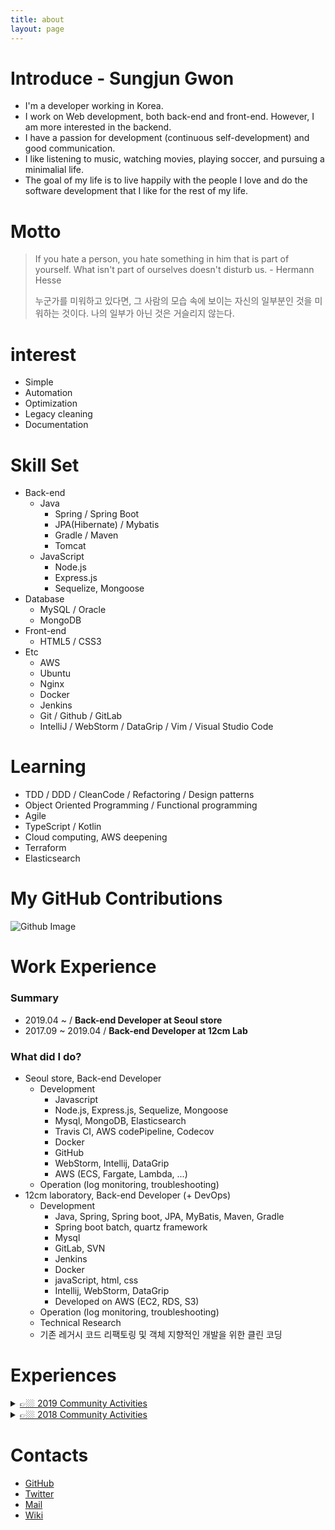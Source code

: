 ```yaml
---
title: about
layout: page
---
```


# Introduce - Sungjun Gwon
- I'm a developer working in Korea.   
- I work on Web development, both back-end and front-end. However, I am more interested in the backend.   
- I have a passion for development (continuous self-development) and good communication.       
- I like listening to music, watching movies, playing soccer, and pursuing a minimalial life.      
- The goal of my life is to live happily with the people I love and do the software development that I like for the rest of my life.

# Motto
> If you hate a person, you hate something in him that is part of yourself. What isn't part of ourselves doesn't disturb us. - Hermann Hesse
>
> 누군가를 미워하고 있다면, 그 사람의 모습 속에 보이는 자신의 일부분인 것을 미워하는 것이다. 나의 일부가 아닌 것은 거슬리지 않는다.

# interest
- Simple
- Automation
- Optimization
- Legacy cleaning
- Documentation

# Skill Set

- Back-end
  - Java
    - Spring / Spring Boot
    - JPA(Hibernate) / Mybatis
    - Gradle / Maven
    - Tomcat
  - JavaScript
    - Node.js
    - Express.js
    - Sequelize, Mongoose
- Database
  - MySQL / Oracle
  - MongoDB
- Front-end
  - HTML5 / CSS3
- Etc
  - AWS
  - Ubuntu
  - Nginx
  - Docker
  - Jenkins
  - Git / Github / GitLab
  - IntelliJ / WebStorm / DataGrip / Vim / Visual Studio Code

# Learning
- TDD / DDD / CleanCode / Refactoring / Design patterns
- Object Oriented Programming / Functional programming
- Agile
- TypeScript / Kotlin
- Cloud computing, AWS deepening
- Terraform
- Elasticsearch

# My GitHub Contributions

![Github Image](https://ghchart.rshah.org/gwonsungjun)

# Work Experience

### Summary
- 2019.04 ~ / **Back-end Developer at Seoul store**
- 2017.09 ~ 2019.04 / **Back-end Developer at 12cm Lab**

### What did I do?
- Seoul store, Back-end Developer 
  - Development
      - Javascript
      - Node.js, Express.js, Sequelize, Mongoose
      - Mysql, MongoDB, Elasticsearch
      - Travis CI, AWS codePipeline, Codecov
      - Docker
      - GitHub
      - WebStorm, Intellij, DataGrip
      - AWS (ECS, Fargate, Lambda, ...)
  - Operation (log monitoring, troubleshooting)
- 12cm laboratory, Back-end Developer (+ DevOps)
  - Development
    - Java, Spring, Spring boot, JPA, MyBatis, Maven, Gradle
    - Spring boot batch, quartz framework
    - Mysql
    - GitLab, SVN
    - Jenkins
    - Docker
    - javaScript, html, css
    - Intellij, WebStorm, DataGrip
    - Developed on AWS (EC2, RDS, S3)
  - Operation (log monitoring, troubleshooting)
  - Technical Research
  - 기존 레거시 코드 리팩토링 및 객체 지향적인 개발을 위한 클린 코딩 

# Experiences

<details>
<summary style="text-decoration: underline;"> 👉🏼 2019 Community Activities </summary>
<div markdown="1">

- Seminar
  - [2019.09.26] [우아한 Tech 세미나: 우아한 스프링 배치](https://festa.io/events/359)
  - [2019.09.25] [AWS 컨테이너 소모임: 촌스러운 CodeBuild, 세련되게 사용하기](https://www.meetup.com/ko-KR/awskrug/events/264425998/)
  - [2019.09.21] [99CON - 이력서](https://gwonsungjun.github.io/articles/2019-09/99con-resume)
  - [2019.09.07] [슬기로운 개발생활](https://event-us.kr/ted/event/9635)
  - [2019.08.29] [우아한 Tech 세미나: 우아한 멀티 모듈](https://www.youtube.com/watch?v=nH382BcycHc)
  - [2019.07.10] [하시코프 사용자 모임 세 번째 서울 밋업](https://festa.io/events/359)
  - [2019.06.15] [99CON - 나, 성과평가 어쩌지?](https://www.notion.so/8464cbc53c08494299d31f5c46ed67ef)
  - [2019.04.27] [For.D 두 번째 행사, 나의 개발 이야기.](https://festa.io/events/259)
  - [2019.04.25] [아이스크림 홈런 관측성 개선 세미나 - 레거시 관측성 올리기](https://festa.io/events/258)
  - [2019.04.17 ~ 18] [AWS Summit Seoul](https://aws.amazon.com/ko/events/summits/seoul/)
  - [2019.02.23] [KCD(Korea Community Day) 2019](https://festa.io/events/200)
  
- Other activities
  - [DDD - Designer Developer Dayday](https://www.facebook.com/dddstudy/) 사이드 프로젝트 및 스터디 
</div>
</details>

<details>
<summary style="text-decoration: underline;"> 👉🏼 2018 Community Activities </summary>
<div markdown="1">

- Seminar
  - [2018.11.10] [KSUG 2018년 하반기 세미나 - 스프링 기반 REST API 개발](http://www.ksug.org/seminar/20181110/)
  - [2018.10.18] [OKKYCON:2018 - The Real TDD](http://www.okkycon.com/)
  - [2018.10.11] [Deview 2018](https://deview.kr/2018/pick/6731)
  - [2018.09.04] [if Kakao 개발자 컨퍼런스](https://if.kakao.com/)
  - [2018.08.31] [Popit 멘토링 데이](https://festa.io/events/70)
  - [2018.07.28] [하시코프 한국 사용자 밋업(HashiCorp Korea User Group MeetUp)](https://festa.io/events/45)
  - [2018.06.27] [제 5회 마스터즈 오픈 세미나, 코드 스쿼드](https://gwonsungjun.github.io/seminar/2018/06/27/codesquadSeminar/#)
  - [2018.06.21] [OKKY, TDD 잘알못을 위한 돌직구 세미나](https://gwonsungjun.github.io/seminar/2018/06/25/okkyTddSeminar/#)
  - [2018.06.10] Google I/O Extended 2018 Seoul
  - [2018.05.19] [Oracle Developer Meetup - Understanding Kafka](https://gwonsungjun.github.io/seminar/2018/05/20/6th_oracle_kafka/)
  - [2018.04.28] [Ubuntu 18.04 Release Party in Seoul](https://gwonsungjun.github.io/seminar/2018/04/29/ubuntuRelaseParty/)
  - [2018.04.21] [SPRING CAMP 2018 (with Coupang)](https://gwonsungjun.github.io/seminar/2018/04/22/springCamp2018/)
  - [2018.04.13] [9XD: Young, Wild Coders - Hello! New Face; The eleventh meeting](https://gwonsungjun.github.io/seminar/2018/04/15/9xd11meeting/)
  - [2018.03.18] [Oracle Developer Meetup - Future Java and the Microservice in Your Hands!](https://gwonsungjun.github.io/seminar/2018/03/22/4th_oracle_meetup/)
  - [2018.02.11] [GDG Campus 2018 Meetup](https://gwonsungjun.github.io/seminar/2018/02/22/GdgCampusKoreaMeetup/)
  - [2018.01.27] [Oracle Developer Meetup - Serverless Computing](https://gwonsungjun.github.io/seminar/2018/01/27/3rd_oracle_meetup/)

- Hands-On
    - [2018.07.14]  AWSKRUG Hands-on Lab 2018 : Container #3, Kubernetes on AWS
    - [2018.06.30] AWSKRUG Hands-on Lab 2018 : Serverless #1 - 손쉽게 시작하는 Serverless Architecture
    - [2018.06.16] AWSKRUG Hands-on Lab 2018 :  Container #2 - 아마존 ECS에 자바 마이크로 서비스 구축하기
    - [2018.06.02] [AWSKRUG Hands-on Lab 2018 : Container #1 - Docker](https://gwonsungjun.github.io/seminar/2018/06/02/awsDocker/)

- Other activities
    - [자바카페 커뮤니티](https://www.facebook.com/%EC%9E%90%EB%B0%94%EC%B9%B4%ED%8E%98-667190409958896/?ref=br_rs) 스프링5 레시피 스터디
    - [트레바리 독서모임](https://trevari.co.kr/) 보통의 존재 1809 시즌 
    - 스프링 부트 스터디 ( 처음 배우는 스프링 부트 2) 
</div>
</details>

# Contacts
- [GitHub](https://github.com/gwonsungjun)
- [Twitter](https://twitter.com/kwen5600)
- [Mail](mailto:sungjunpizz@gmail)
- [Wiki](https://github.com/gwonsungjun/wiki)
